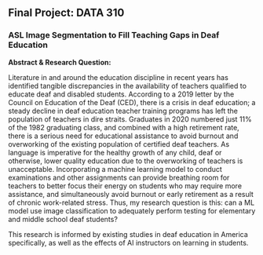 ## Final Project: DATA 310

### ASL Image Segmentation to Fill Teaching Gaps in Deaf Education

**Abstract & Research Question:**

Literature in and around the education discipline in recent years has identified tangible discrepancies
in the availability of teachers qualified to educate deaf and disabled students. According to a 
2019 letter by the Council on Education of the Deaf (CED), there is a crisis in deaf education; a steady decline
in deaf education teacher training programs has left the population of teachers in dire straits. Graduates in
2020 numbered just 11% of the 1982 graduating class, and combined with a high retirement rate, there is
a serious need for educational assistance to avoid burnout and overworking of the existing population
of certified deaf teachers. As language is imperative for the healthy growth of any child, deaf or otherwise, 
lower quality education due to the overworking of teachers is unacceptable. 
Incorporating a machine learning model to conduct examinations and other assignments
can provide breathing room for teachers to better focus their energy on students who may require more assistance,
and simultaneously avoid burnout or early retirement as a result of chronic work-related stress.
Thus, my research question is this: can a ML model use image classification to adequately perform testing 
for elementary and middle school deaf students?


This research is informed by existing studies in deaf education in America specifically, as well as the effects
of AI instructors on learning in students. 
